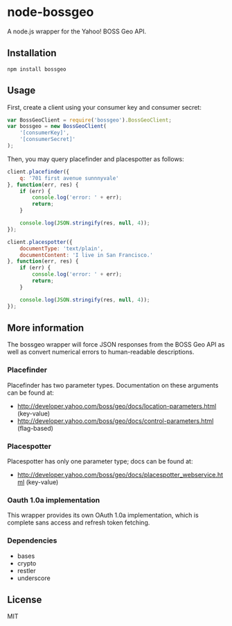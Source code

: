 node-bossgeo
============

A node.js wrapper for the Yahoo! BOSS Geo API.

## Installation

    npm install bossgeo

## Usage

First, create a client using your consumer key and consumer secret:

```javascript
var BossGeoClient = require('bossgeo').BossGeoClient;
var bossgeo = new BossGeoClient(
    '[consumerKey]',
    '[consumerSecret]'
);
```

Then, you may query placefinder and placespotter as follows:

```javascript
client.placefinder({
    q: '701 first avenue sunnnyvale'
}, function(err, res) {
    if (err) {
        console.log('error: ' + err);
        return;
    }

    console.log(JSON.stringify(res, null, 4));
});

client.placespotter({
    documentType: 'text/plain',
    documentContent: 'I live in San Francisco.'
}, function(err, res) {
    if (err) {
        console.log('error: ' + err);
        return;
    }

    console.log(JSON.stringify(res, null, 4));
});
```

## More information

The bossgeo wrapper will force JSON responses from the BOSS Geo API as well as convert
numerical errors to human-readable descriptions.

### Placefinder

Placefinder has two parameter types. Documentation on these arguments can be found at:
 * http://developer.yahoo.com/boss/geo/docs/location-parameters.html (key-value)
 * http://developer.yahoo.com/boss/geo/docs/control-parameters.html (flag-based)

### Placespotter

Placespotter has only one parameter type; docs can be found at:
 * http://developer.yahoo.com/boss/geo/docs/placespotter_webservice.html (key-value)


### Oauth 1.0a implementation

This wrapper provides its own OAuth 1.0a implementation, which is complete sans access and refresh token fetching.

### Dependencies

 * bases
 * crypto
 * restler
 * underscore

## License

MIT